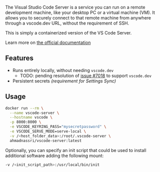 
The Visual Studio Code Server is a service you can run on a remote development machine, like your desktop PC or a virtual machine (VM). It allows you to securely connect to that remote machine from anywhere through a vscode.dev URL, without the requirement of SSH.

This is simply a containerized version of the VS Code Server.

Learn more on [the official documentation](https://code.visualstudio.com/docs/remote/vscode-server)

## Features

<!-- markdownlint-capture -->
<!-- markdownlint-disable MD007 MD030 -->
- Runs entirely locally, without needing `vscode.dev`
  - TODO: pending resolution of [issue #7018](https://github.com/microsoft/vscode-remote-release/issues/7018) to support `vscode.dev`
- Persistent secrets _(requirement for Settings Sync)_
<!-- markdownlint-restore -->

## Usage

```bash
docker run --rm \
  --name vscode-server \
  --hostname vscode \
  -p 8000:8000 \
  -e VSCODE_KEYRING_PASS="mysecretpassword" \
  -e VSCODE_SERVE_MODE=serve-local \
  -v /<host_folder_data>:/root/.vscode-server \
  ahmadnassri/vscode-server:latest
```

Optionally, you can specify an init script that could be used to install additional software adding the following mount:
```bash
-v /<init_script_path>:/usr/local/bin/init
```
